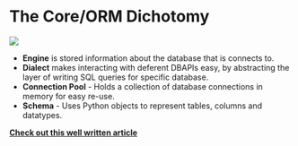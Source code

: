 # The Core/ORM Dichotomy

![](https://i.imgur.com/u2y6cFM.png)

- **Engine** is stored information about the database that is connects to.
- **Dialect** makes interacting with deferent DBAPIs easy, by abstracting the layer of writing SQL queries for specific database.
- **Connection Pool** - Holds a collection of database connections in memory for easy re-use. 
- **Schema** - Uses Python objects to represent tables, columns and datatypes.

[**Check out this well written article**](https://auth0.com/blog/sqlalchemy-orm-tutorial-for-python-developers/)


